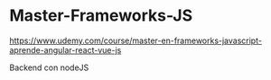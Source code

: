 # Master-Frameworks-JS

https://www.udemy.com/course/master-en-frameworks-javascript-aprende-angular-react-vue-js

Backend con nodeJS
